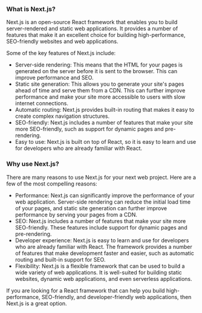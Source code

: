 ### What is Next.js?

Next.js is an open-source React framework that enables you to build server-rendered and static web applications. It provides a number of features that make it an excellent choice for building high-performance, SEO-friendly websites and web applications.

Some of the key features of Next.js include:

* Server-side rendering: This means that the HTML for your pages is generated on the server before it is sent to the browser. This can improve performance and SEO.
* Static site generation: This allows you to generate your site's pages ahead of time and serve them from a CDN. This can further improve performance and make your site more accessible to users with slow internet connections.
* Automatic routing: Next.js provides built-in routing that makes it easy to create complex navigation structures.
* SEO-friendly: Next.js includes a number of features that make your site more SEO-friendly, such as support for dynamic pages and pre-rendering.
* Easy to use: Next.js is built on top of React, so it is easy to learn and use for developers who are already familiar with React.

### Why use Next.js?

There are many reasons to use Next.js for your next web project. Here are a few of the most compelling reasons:

* Performance: Next.js can significantly improve the performance of your web application. Server-side rendering can reduce the initial load time of your pages, and static site generation can further improve performance by serving your pages from a CDN.
* SEO: Next.js includes a number of features that make your site more SEO-friendly. These features include support for dynamic pages and pre-rendering.
* Developer experience: Next.js is easy to learn and use for developers who are already familiar with React. The framework provides a number of features that make development faster and easier, such as automatic routing and built-in support for SEO.
* Flexibility: Next.js is a flexible framework that can be used to build a wide variety of web applications. It is well-suited for building static websites, dynamic web applications, and even serverless applications.

If you are looking for a React framework that can help you build high-performance, SEO-friendly, and developer-friendly web applications, then Next.js is a great option.

